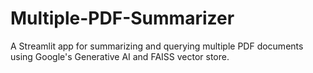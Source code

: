 # Multiple-PDF-Summarizer
A Streamlit app for summarizing and querying multiple PDF documents using Google's Generative AI and FAISS vector store.
